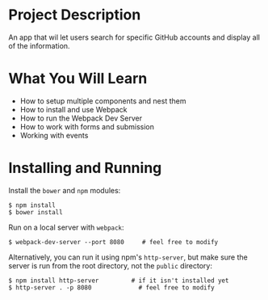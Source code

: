 # Project Description

An app that wil let users search for specific GitHub accounts and display all of the information.

# What You Will Learn

* How to setup multiple components and nest them
* How to install and use Webpack
* How to run the Webpack Dev Server
* How to work with forms and submission
* Working with events

# Installing and Running

Install the `bower` and `npm` modules:

    $ npm install
    $ bower install

Run on a local server with `webpack`:

    $ webpack-dev-server --port 8080     # feel free to modify

Alternatively, you can run it using npm's `http-server`, but make sure the server is run from the root directory, not the `public` directory:

    $ npm install http-server         # if it isn't installed yet
    $ http-server . -p 8080             # feel free to modify
